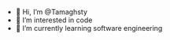 - 👋 Hi, I’m @Tamaghsty
- 👀 I’m interested in code
- 🌱 I’m currently learning software engineering


<!---
Tamaghsty/Tamaghsty is a ✨ special ✨ repository because its `README.md` (this file) appears on your GitHub profile.
You can click the Preview link to take a look at your changes.
--->
